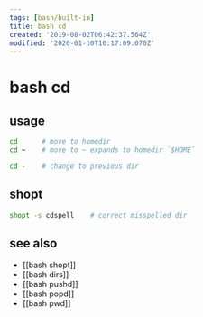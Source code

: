 ```yaml
---
tags: [bash/built-in]
title: bash cd
created: '2019-08-02T06:42:37.564Z'
modified: '2020-01-10T10:17:09.070Z'
---
```


# bash cd

## usage
```sh
cd      # move to homedir
cd ~    # move to ~ expands to homedir `$HOME`

cd -    # change to previous dir
```

## shopt
```sh
shopt -s cdspell    # correct misspelled dir
```

## see also
- [[bash shopt]] 
- [[bash dirs]] 
- [[bash pushd]] 
- [[bash popd]] 
- [[bash pwd]]
